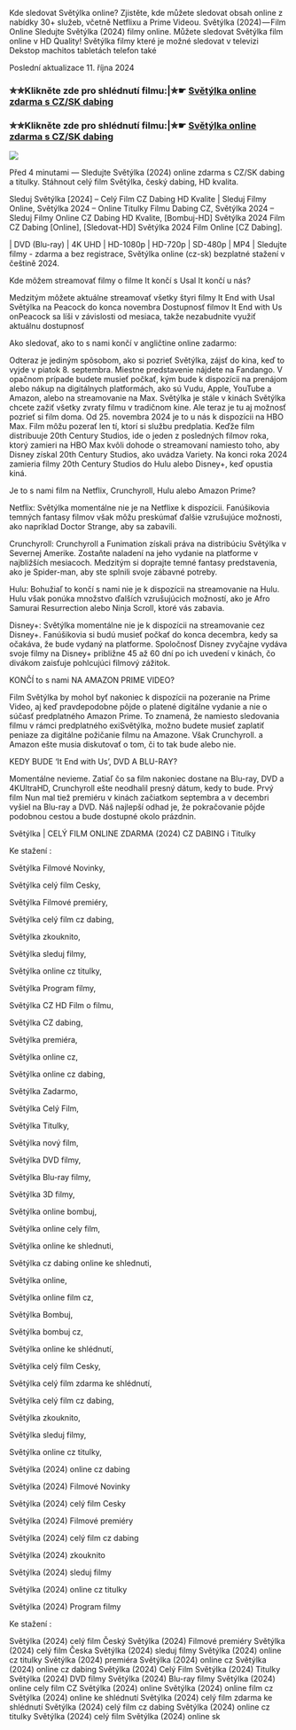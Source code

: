 Kde sledovat Světýlka online? Zjistěte, kde můžete sledovat obsah online z nabídky 30+ služeb, včetně Netflixu a Prime Videou. Světýlka (2024) — Film Online Sledujte Světýlka (2024) filmy online. Můžete sledovat Světýlka film online v HD Quality! Světýlka filmy které je možné sledovat v televizi Dekstop machitos tabletách telefon také

Poslední aktualizace 11. října 2024

### ✮✮Klikněte zde pro shlédnutí filmu:|✮☛ [Světýlka online zdarma s CZ/SK dabing](https://crotx.online/sk/movie/1296860/svetylka.git)

### ✮✮Klikněte zde pro shlédnutí filmu:|✮☛ [Světýlka online zdarma s CZ/SK dabing](https://crotx.online/sk/movie/1296860/svetylka.git)

<p dir="auto"><a href="https://crotx.online/sk/movie/1296860/svetylka.git" title="720p" rel="nofollow"><img src="https://i.imgur.com/jhNGoEt.gif" style="max-width: 100%;"></a></p>

Před 4 minutami — Sledujte Světýlka (2024) online zdarma s CZ/SK dabing a titulky. Stáhnout celý film Světýlka, český dabing, HD kvalita.

Sleduj Světýlka [2024] – Celý Film CZ Dabing HD Kvalite | Sleduj Filmy Online, Světýlka 2024 – Online Titulky Filmu Dabing CZ, Světýlka 2024 – Sleduj Filmy Online CZ Dabing HD Kvalite, [Bombuj-HD] Světýlka 2024 Film CZ Dabing [Online], [Sledovat-HD] Světýlka 2024 Film Online [CZ Dabing].

| DVD (Blu-ray) | 4K UHD | HD-1080p | HD-720p | SD-480p | MP4 | Sledujte filmy - zdarma a bez registrace, Světýlka online (cz-sk) bezplatné stažení v češtině 2024.

Kde môžem streamovať filmy o filme It končí s Usal It končí u nás?

Medzitým môžete aktuálne streamovať všetky štyri filmy It End with Usal Světýlka na Peacock do konca novembra Dostupnosť filmov It End with Us onPeacock sa líši v závislosti od mesiaca, takže nezabudnite využiť aktuálnu dostupnosť

Ako sledovať, ako to s nami končí v angličtine online zadarmo:

Odteraz je jediným spôsobom, ako si pozrieť Světýlka, zájsť do kina, keď to vyjde v piatok 8. septembra. Miestne predstavenie nájdete na Fandango. V opačnom prípade budete musieť počkať, kým bude k dispozícii na prenájom alebo nákup na digitálnych platformách, ako sú Vudu, Apple, YouTube a Amazon, alebo na streamovanie na Max. Světýlka je stále v kinách Světýlka chcete zažiť všetky zvraty filmu v tradičnom kine. Ale teraz je tu aj možnosť pozrieť si film doma. Od 25. novembra 2024 je to u nás k dispozícii na HBO Max. Film môžu pozerať len tí, ktorí si službu predplatia. Keďže film distribuuje 20th Century Studios, ide o jeden z posledných filmov roka, ktorý zamieri na HBO Max kvôli dohode o streamovaní namiesto toho, aby Disney získal 20th Century Studios, ako uvádza Variety. Na konci roka 2024 zamieria filmy 20th Century Studios do Hulu alebo Disney+, keď opustia kiná.

Je to s nami film na Netflix, Crunchyroll, Hulu alebo Amazon Prime?

Netflix: Světýlka momentálne nie je na Netflixe k dispozícii. Fanúšikovia temných fantasy filmov však môžu preskúmať ďalšie vzrušujúce možnosti, ako napríklad Doctor Strange, aby sa zabavili.

Crunchyroll: Crunchyroll a Funimation získali práva na distribúciu Světýlka v Severnej Amerike. Zostaňte naladení na jeho vydanie na platforme v najbližších mesiacoch. Medzitým si doprajte temné fantasy predstavenia, ako je Spider-man, aby ste splnili svoje zábavné potreby.

Hulu: Bohužiaľ to končí s nami nie je k dispozícii na streamovanie na Hulu. Hulu však ponúka množstvo ďalších vzrušujúcich možností, ako je Afro Samurai Resurrection alebo Ninja Scroll, ktoré vás zabavia.

Disney+: Světýlka momentálne nie je k dispozícii na streamovanie cez Disney+. Fanúšikovia si budú musieť počkať do konca decembra, kedy sa očakáva, že bude vydaný na platforme. Spoločnosť Disney zvyčajne vydáva svoje filmy na Disney+ približne 45 až 60 dní po ich uvedení v kinách, čo divákom zaisťuje pohlcujúci filmový zážitok.

KONČÍ to s nami NA AMAZON PRIME VIDEO?

Film Světýlka by mohol byť nakoniec k dispozícii na pozeranie na Prime Video, aj keď pravdepodobne pôjde o platené digitálne vydanie a nie o súčasť predplatného Amazon Prime. To znamená, že namiesto sledovania filmu v rámci predplatného exiSvětýlka, možno budete musieť zaplatiť peniaze za digitálne požičanie filmu na Amazone. Však Crunchyroll. a Amazon ešte musia diskutovať o tom, či to tak bude alebo nie.

KEDY BUDE ‘It End with Us’, DVD A BLU-RAY?

Momentálne nevieme. Zatiaľ čo sa film nakoniec dostane na Blu-ray, DVD a 4KUltraHD, Crunchyroll ešte neodhalil presný dátum, kedy to bude. Prvý film Nun mal tiež premiéru v kinách začiatkom septembra a v decembri vyšiel na Blu-ray a DVD. Náš najlepší odhad je, že pokračovanie pôjde podobnou cestou a bude dostupné okolo prázdnin.

Světýlka | CELÝ FILM ONLINE ZDARMA (2024) CZ DABING i Titulky

Ke stažení :

Světýlka Filmové Novinky,

Světýlka celý film Cesky,

Světýlka Filmové premiéry,

Světýlka celý film cz dabing,

Světýlka zkouknito,

Světýlka sleduj filmy,

Světýlka online cz titulky,

Světýlka Program filmy,

Světýlka CZ HD Film o filmu,

Světýlka CZ dabing,

Světýlka premiéra,

Světýlka online cz,

Světýlka online cz dabing,

Světýlka Zadarmo,

Světýlka Celý Film,

Světýlka Titulky,

Světýlka nový film,

Světýlka DVD filmy,

Světýlka Blu-ray filmy,

Světýlka 3D filmy,

Světýlka online bombuj,

Světýlka online cely film,

Světýlka online ke shlednuti,

Světýlka cz dabing online ke shlednuti,

Světýlka online,

Světýlka online film cz,

Světýlka Bombuj,

Světýlka bombuj cz,

Světýlka online ke shlédnutí,

Světýlka celý film Cesky,

Světýlka celý film zdarma ke shlédnutí,

Světýlka celý film cz dabing,

Světýlka zkouknito,

Světýlka sleduj filmy,

Světýlka online cz titulky,

Světýlka (2024) online cz dabing

Světýlka (2024) Filmové Novinky

Světýlka (2024) celý film Cesky

Světýlka (2024) Filmové premiéry

Světýlka (2024) celý film cz dabing

Světýlka (2024) zkouknito

Světýlka (2024) sleduj filmy

Světýlka (2024) online cz titulky

Světýlka (2024) Program filmy

Ke stažení :

Světýlka (2024) celý film Český Světýlka (2024) Filmové premiéry Světýlka (2024) celý film Česka Světýlka (2024) sleduj filmy Světýlka (2024) online cz titulky Světýlka (2024) premiéra Světýlka (2024) online cz Světýlka (2024) online cz dabing Světýlka (2024) Celý Film Světýlka (2024) Titulky Světýlka (2024) DVD filmy Světýlka (2024) Blu-ray filmy Světýlka (2024) online cely film CZ Světýlka (2024) online Světýlka (2024) online film cz Světýlka (2024) online ke shlédnutí Světýlka (2024) celý film zdarma ke shlédnutí Světýlka (2024) celý film cz dabing Světýlka (2024) online cz titulky Světýlka (2024) celý film Světýlka (2024) online sk
